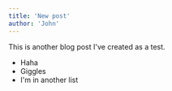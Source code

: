 ```yaml
---
title: 'New post'
author: 'John'
---
```


This is another blog post I've created as a test.

- Haha
- Giggles
- I'm in another list